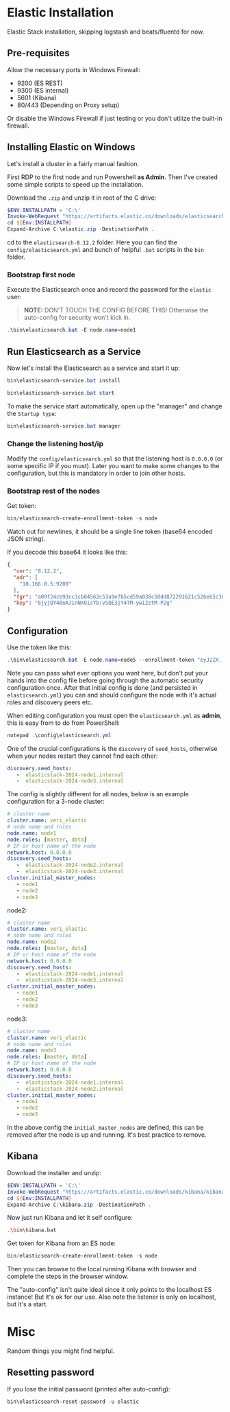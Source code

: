 # Elastic Installation

Elastic Stack installation, skipping logstash and beats/fluentd for now.

## Pre-requisites

Allow the necessary ports in Windows Firewall:

- 9200 (ES REST)
- 9300 (ES internal)
- 5601 (Kibana)
- 80/443 (Depending on Proxy setup)

Or disable the Windows Firewall if just testing or you don't utilize the built-in firewall.

## Installing Elastic on Windows

Let's install a cluster in a fairly manual fashion.

First RDP to the first node and run Powershell **as Admin**. Then I've created some simple scripts to speed up the installation.

Download the `.zip` and unzip it in root of the C drive:

```powershell
$ENV:INSTALLPATH = 'C:\'
Invoke-WebRequest "https://artifacts.elastic.co/downloads/elasticsearch/elasticsearch-8.12.2-windows-x86_64.zip" -OutFile $ENV:INSTALLPATH/elastic.zip
cd ${Env:INSTALLPATH}
Expand-Archive C:\elastic.zip -DestinationPath .
```

cd to the `elasticsearch-8.12.2` folder. Here you can find the `config/elasticsearch.yml` and bunch of helpful `.bat` scripts in the `bin` folder.

### Bootstrap first node

Execute the Elasticsearch once and record the password for the `elastic` user:

> **NOTE:** DON'T TOUCH THE CONFIG BEFORE THIS! Otherwise the auto-config for security won't kick in.

```powershell
.\bin\elasticsearch.bat -E node.name=node1
```

## Run Elasticsearch as a Service

Now let's install the Elasticsearch as a service and start it up:

```powershell
bin\elasticsearch-service.bat install
```

```powershell
bin\elasticsearch-service.bat start
```

To make the service start automatically, open up the "manager" and change the `Startup type`:

```powershell
bin\elasticsearch-service.bat manager
```

### Change the listening host/ip

Modify the `config/elasticsearch.yml` so that the listening host is `0.0.0.0` (or some specific IP if you must). Later you want to make some changes to the configuration, but this is mandatory in order to join other hosts.


### Bootstrap rest of the nodes

Get token:

```powershell
bin/elasticsearch-create-enrollment-token -s node
```

Watch out for newlines, it should be a single line token (base64 encoded JSON string).

If you decode this base64 it looks like this:

```json
{
  "ver": "8.12.2",
  "adr": [
    "10.166.0.5:9200"
  ],
  "fgr": "a09f24cb93cc3cb84562c53a9e7b5cd59a038c50dd872291621c526eb5c30d07",
  "key": "6jyjQY4BnAJinNXOisYb:vSQE3jY4TM-ywi2ztM-P2g"
}
```

## Configuration 

Use the token like this:

```powershell
.\bin\elasticsearch.bat -E node.name=node5 --enrollment-token "eyJ2ZX...n0=" 
```

Note you can pass what ever options you want here, but don't put your hands into the config file before going through the automatic security configuration once. After that initial config is done (and persisted in `elasticsearch.yml`) you can and should configure the node with it's actual roles and discovery peers etc.

When editing configuration you must open the `elasticsearch.yml` as **admin**, this is easy from to do from PowerShell:

```powershell
notepad .\config\elasticsearch.yml
```

One of the crucial configurations is the `discovery` of `seed_hosts`, otherwise when your nodes restart they cannot find each other:

```yaml
discovery.seed_hosts:
   -  elasticstack-2024-node1.internal
   -  elasticstack-2024-node3.internal
```

The config is slightly different for all nodes, below is an example configuration for a 3-node cluster:

```yaml
# cluster name
cluster.name: veri_elastic
# node name and roles
node.name: node1
node.roles: [master, data]
# IP or host name of the node
network.host: 0.0.0.0
discovery.seed_hosts:
   -  elasticstack-2024-node2.internal
   -  elasticstack-2024-node3.internal
cluster.initial_master_nodes:
   - node1
   - node2
   - node3
```

node2:

```yaml
# cluster name
cluster.name: veri_elastic
# node name and roles
node.name: node2
node.roles: [master, data]
# IP or host name of the node
network.host: 0.0.0.0
discovery.seed_hosts:
   -  elasticstack-2024-node1.internal
   -  elasticstack-2024-node3.internal
cluster.initial_master_nodes:
   - node1
   - node2
   - node3
```

node3:

```yaml
# cluster name
cluster.name: veri_elastic
# node name and roles
node.name: node3
node.roles: [master, data]
# IP or host name of the node
network.host: 0.0.0.0
discovery.seed_hosts:
   -  elasticstack-2024-node1.internal
   -  elasticstack-2024-node2.internal
cluster.initial_master_nodes:
   - node1
   - node2
   - node3
```

In the above config the `initial_master_nodes` are defined, this can be removed after the node is up and running. It's best practice to remove.

## Kibana

Download the installer and unzip:

```powershell
$ENV:INSTALLPATH = 'C:\'
Invoke-WebRequest "https://artifacts.elastic.co/downloads/kibana/kibana-8.12.2-windows-x86_64.zip" -OutFile $ENV:INSTALLPATH/kibana.zip
cd ${Env:INSTALLPATH}
Expand-Archive C:\kibana.zip -DestinationPath .
```

Now just run Kibana and let it self configure:

```bash
.\bin\kibana.bat
```

Get token for Kibana from an ES node:

```powershell
bin/elasticsearch-create-enrollment-token -s node
```

Then you can browse to the local running Kibana with browser and complete the steps in the browser window.

The  "auto-config" isn't quite ideal since it only points to the localhost ES instance! But it's ok for our use. Also note the listener is only on localhost, but it's a start.

# Misc

Random things you might find helpful.

## Resetting password

If you lose the initial password (printed after auto-config):

```powershell
bin\elasticsearch-reset-password -u elastic
```
